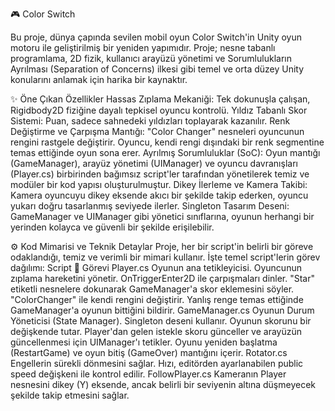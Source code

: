 🎮 Color Switch 

Bu proje, dünya çapında sevilen mobil oyun Color Switch'in Unity oyun motoru ile geliştirilmiş bir yeniden yapımıdır. 
Proje; nesne tabanlı programlama, 2D fizik, kullanıcı arayüzü yönetimi ve Sorumlulukların Ayrılması (Separation of Concerns) ilkesi gibi temel ve orta düzey Unity konularını anlamak için harika bir kaynaktır.


✨ Öne Çıkan Özellikler
Hassas Zıplama Mekaniği: Tek dokunuşla çalışan, Rigidbody2D fiziğine dayalı tepkisel oyuncu kontrolü.
Yıldız Tabanlı Skor Sistemi: Puan, sadece sahnedeki yıldızları toplayarak kazanılır.
Renk Değiştirme ve Çarpışma Mantığı: "Color Changer" nesneleri oyuncunun rengini rastgele değiştirir. Oyuncu, kendi rengi dışındaki bir renk segmentine temas ettiğinde oyun sona erer.
Ayrılmış Sorumluluklar (SoC): Oyun mantığı (GameManager), arayüz yönetimi (UIManager) ve oyuncu davranışları (Player.cs) birbirinden bağımsız script'ler tarafından yönetilerek temiz ve modüler bir kod yapısı oluşturulmuştur.
Dikey İlerleme ve Kamera Takibi: Kamera oyuncuyu dikey eksende akıcı bir şekilde takip ederken, oyuncu yukarı doğru tasarlanmış seviyede ilerler.
Singleton Tasarım Deseni: GameManager ve UIManager gibi yönetici sınıflarına, oyunun herhangi bir yerinden kolayca ve güvenli bir şekilde erişilebilir.


⚙️ Kod Mimarisi ve Teknik Detaylar
Proje, her bir script'in belirli bir göreve odaklandığı, temiz ve verimli bir mimari kullanır. İşte temel script'lerin görev dağılımı:
Script	👑 Görevi
Player.cs	Oyunun ana tetikleyicisi. Oyuncunun zıplama hareketini yönetir. OnTriggerEnter2D ile çarpışmaları dinler. "Star" etiketli nesnelere dokunarak GameManager'a skor eklemesini söyler. "ColorChanger" ile kendi rengini değiştirir. Yanlış renge temas ettiğinde GameManager'a oyunun bittiğini bildirir.
GameManager.cs	Oyunun Durum Yöneticisi (State Manager). Singleton deseni kullanır. Oyunun skorunu bir değişkende tutar. Player'dan gelen istekle skoru günceller ve arayüzün güncellenmesi için UIManager'ı tetikler. Oyunu yeniden başlatma (RestartGame) ve oyun bitiş (GameOver) mantığını içerir.
Rotator.cs	Engellerin sürekli dönmesini sağlar. Hızı, editörden ayarlanabilen public speed değişkeni ile kontrol edilir.
FollowPlayer.cs	Kameranın Player nesnesini dikey (Y) eksende, ancak belirli bir seviyenin altına düşmeyecek şekilde takip etmesini sağlar.
